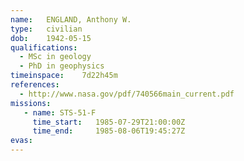 ```yaml
---
name:	ENGLAND, Anthony W.
type:	civilian
dob:	1942-05-15
qualifications:
  - MSc in geology
  - PhD in geophysics
timeinspace:	7d22h45m
references:
  - http://www.nasa.gov/pdf/740566main_current.pdf
missions:
   - name: STS-51-F
     time_start:   1985-07-29T21:00:00Z
     time_end:     1985-08-06T19:45:27Z
evas:
---
```

